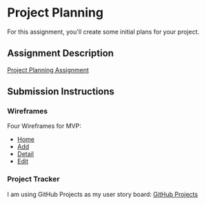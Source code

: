 # Project Planning
For this assignment, you'll create some initial plans for your project.

## Assignment Description
[Project Planning Assignment](https://education.launchcode.org/liftoff/assignments/planning/)

## Submission Instructions

### Wireframes
Four Wireframes for MVP:
- [Home](https://github.com/Jenellebas/liftoff-assignments/blob/master/P3-Project_Planning/landing-page.jpg)  
- [Add](https://github.com/Jenellebas/liftoff-assignments/blob/master/P3-Project_Planning/event-add.jpg)
- [Detail](https://github.com/Jenellebas/liftoff-assignments/blob/master/P3-Project_Planning/event-detail.jpg)
- [Edit](https://github.com/Jenellebas/liftoff-assignments/blob/master/P3-Project_Planning/event-edit.jpg)



### Project Tracker
I am using GitHub Projects as my user story board:
[GitHub Projects](https://github.com/Jenellebas/off-site-sales/projects/1)
